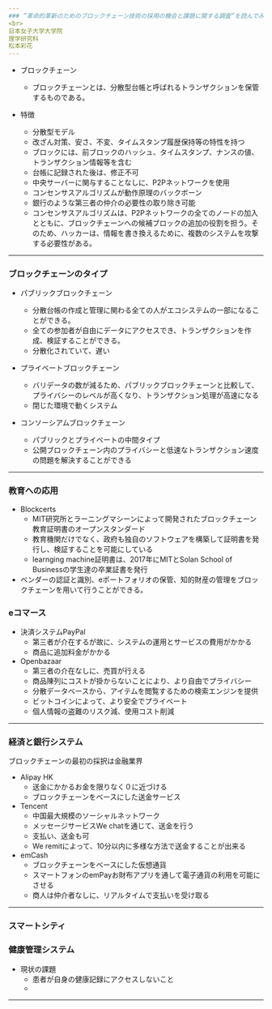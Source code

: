 ```yaml
---
### ”革命的革新のためのブロックチェーン技術の採用の機会と課題に関する調査”を読んでみた
<br>
日本女子大学大学院
理学研究科
松本彩花　
---
```


- ブロックチェーン
  - ブロックチェーンとは、分散型台帳と呼ばれるトランザクションを保管するものである。
 
- 特徴

  - 分散型モデル
  - 改ざん対策、安さ、不変、タイムスタンプ履歴保持等の特性を持つ
  - ブロックには、前ブロックのハッシュ、タイムスタンプ、ナンスの値、トランザクション情報等を含む
  - 台帳に記録された後は、修正不可
  - 中央サーバーに関与することなしに、P2Pネットワークを使用
  - コンセンサスアルゴリズムが動作原理のバックボーン
  - 銀行のような第三者の仲介の必要性の取り除き可能
  - コンセンサスアルゴリズムは、P2Pネットワークの全てのノードの加入とともに、ブロックチェーンへの候補ブロックの追加の役割を担う。そのため、ハッカーは、情報を書き換えるために、複数のシステムを攻撃する必要性がある。

---
### ブロックチェーンのタイプ

- パブリックブロックチェーン
   - 分散台帳の作成と管理に関わる全ての人がエコシステムの一部になることができる。
   - 全ての参加者が自由にデータにアクセスでき、トランザクションを作成、検証することができる。
   - 分散化されていて、遅い
- プライベートブロックチェーン 
  - バリデータの数が減るため、パブリックブロックチェーンと比較して、プライバシーのレベルが高くなり、トランザクション処理が高速になる
  - 閉じた環境で動くシステム

- コンソーシアムブロックチェーン 
   - パブリックとプライベートの中間タイプ
   - 公開ブロックチェーン内のプライバシーと低速なトランザクション速度の問題を解決することができる

---
### 教育への応用

- Blockcerts
  - MIT研究所とラーニングマシーンによって開発されたブロックチェーン教育証明書のオープンスタンダード
  - 教育機関だけでなく、政府も独自のソフトウェアを構築して証明書を発行し、検証することを可能にしている
  - learnging machine証明書は、2017年にMITとSolan School of Businessの学生達の卒業証書を発行
- ベンダーの認証と識別、eポートフォリオの保管、知的財産の管理をブロックチェーンを用いて行うことができる。

### eコマース

- 決済システムPayPal
  - 第三者が介在するが故に、システムの運用とサービスの費用がかかる
  - 商品に追加料金がかかる
- Openbazaar
  - 第三者の介在なしに、売買が行える
  - 商品陳列にコストが掛からないことにより、より自由でプライバシー
  - 分散データベースから、アイテムを閲覧するための検索エンジンを提供
  - ビットコインによって、より安全でプライベート
  - 個人情報の盗難のリスク減、使用コスト削減

---
### 経済と銀行システム

ブロックチェーンの最初の採択は金融業界

- Alipay HK
  - 送金にかかるお金を限りなく０に近づける
  - ブロックチェーンをベースにした送金サービス
- Tencent
  - 中国最大規模のソーシャルネットワーク
  - メッセージサービスWe chatを通じて、送金を行う
  - 支払い、送金も可
  - We remitによって、10分以内に多様な方法で送金することが出来る
- emCash
  - ブロックチェーンをベースにした仮想通貨
  - スマートフォンのemPayお財布アプリを通して電子通貨の利用を可能にさせる
  - 商人は仲介者なしに、リアルタイムで支払いを受け取る

---
### スマートシティ



### 健康管理システム
 - 現状の課題
   - 患者が自身の健康記録にアクセスしないこと
   - 
---
